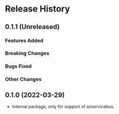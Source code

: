 # Release History

## 0.1.1 (Unreleased)

### Features Added

### Breaking Changes

### Bugs Fixed

### Other Changes

## 0.1.0 (2022-03-29)

- Internal package, only for support of azservicebus.
